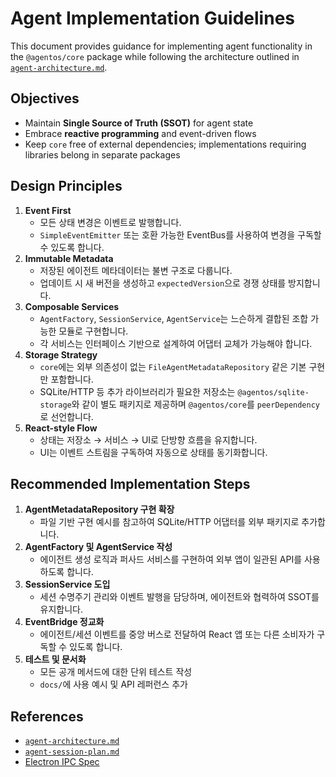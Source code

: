 # Agent Implementation Guidelines

This document provides guidance for implementing agent functionality in the `@agentos/core` package while following the architecture outlined in [`agent-architecture.md`](./agent-architecture.md).

## Objectives

- Maintain **Single Source of Truth (SSOT)** for agent state
- Embrace **reactive programming** and event-driven flows
- Keep `core` free of external dependencies; implementations requiring libraries belong in separate packages

## Design Principles

1. **Event First**
   - 모든 상태 변경은 이벤트로 발행합니다.
   - `SimpleEventEmitter` 또는 호환 가능한 EventBus를 사용하여 변경을 구독할 수 있도록 합니다.
2. **Immutable Metadata**
   - 저장된 에이전트 메타데이터는 불변 구조로 다룹니다.
   - 업데이트 시 새 버전을 생성하고 `expectedVersion`으로 경쟁 상태를 방지합니다.
3. **Composable Services**
   - `AgentFactory`, `SessionService`, `AgentService`는 느슨하게 결합된 조합 가능한 모듈로 구현합니다.
   - 각 서비스는 인터페이스 기반으로 설계하여 어댑터 교체가 가능해야 합니다.
4. **Storage Strategy**
   - `core`에는 외부 의존성이 없는 `FileAgentMetadataRepository` 같은 기본 구현만 포함합니다.
   - SQLite/HTTP 등 추가 라이브러리가 필요한 저장소는 `@agentos/sqlite-storage`와 같이 별도 패키지로 제공하며 `@agentos/core`를 `peerDependency`로 선언합니다.
5. **React-style Flow**
   - 상태는 저장소 → 서비스 → UI로 단방향 흐름을 유지합니다.
   - UI는 이벤트 스트림을 구독하여 자동으로 상태를 동기화합니다.

## Recommended Implementation Steps

1. **AgentMetadataRepository 구현 확장**
   - 파일 기반 구현 예시를 참고하여 SQLite/HTTP 어댑터를 외부 패키지로 추가합니다.
2. **AgentFactory 및 AgentService 작성**
   - 에이전트 생성 로직과 퍼사드 서비스를 구현하여 외부 앱이 일관된 API를 사용하도록 합니다.
3. **SessionService 도입**
   - 세션 수명주기 관리와 이벤트 발행을 담당하며, 에이전트와 협력하여 SSOT를 유지합니다.
4. **EventBridge 정교화**
   - 에이전트/세션 이벤트를 중앙 버스로 전달하여 React 앱 또는 다른 소비자가 구독할 수 있도록 합니다.
5. **테스트 및 문서화**
   - 모든 공개 메서드에 대한 단위 테스트 작성
   - `docs/`에 사용 예시 및 API 레퍼런스 추가

## References

- [`agent-architecture.md`](./agent-architecture.md)
- [`agent-session-plan.md`](./plans/agent-session-plan.md)
- [Electron IPC Spec](../../../apps/gui/docs/rpc/SPEC_FULL.md)
